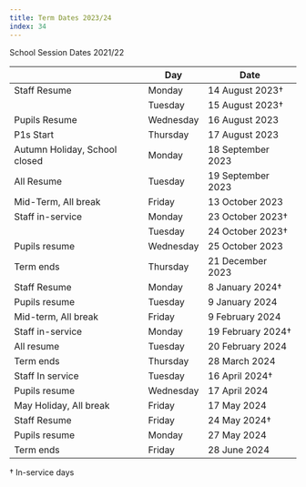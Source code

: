 ```yaml
---
title: Term Dates 2023/24
index: 34
---
```


School Session Dates 2021/22

|                               | Day       | Date              |
| ----------------------------- | --------- | ----------------- |
| Staff Resume                  | Monday    | 14 August 2023†   |
|                               | Tuesday   | 15 August 2023†   |
| Pupils Resume                 | Wednesday | 16 August 2023    |
| P1s Start                     | Thursday  | 17 August 2023    |
| Autumn Holiday, School closed | Monday    | 18 September 2023 |
| All Resume                    | Tuesday   | 19 September 2023 |
| Mid-Term, All break           | Friday    | 13 October 2023   |
| Staff in-service              | Monday    | 23 October 2023†  |
|                               | Tuesday   | 24 October 2023†  |
| Pupils resume                 | Wednesday | 25 October 2023   |
| Term ends                     | Thursday  | 21 December 2023  |
| Staff Resume                  | Monday    | 8 January 2024†   |
| Pupils resume                 | Tuesday   | 9 January 2024    |
| Mid-term, All break           | Friday    | 9 February 2024   |
| Staff in-service              | Monday    | 19 February 2024† |
| All resume                    | Tuesday   | 20 February 2024  |
| Term ends                     | Thursday  | 28 March 2024     |
| Staff In service              | Tuesday   | 16 April 2024†    |
| Pupils resume                 | Wednesday | 17 April 2024     |
| May Holiday, All break        | Friday    | 17 May 2024       |
| Staff Resume                  | Friday    | 24 May 2024†      |
| Pupils resume                 | Monday    | 27 May 2024       |
| Term ends                     | Friday    | 28 June 2024      |

† In-service days
